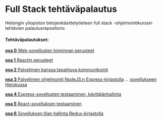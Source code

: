 # Full Stack tehtäväpalautus

Helsingin yliopiston tietojenkäsittelytieteen full stack -ohjelmointikurssin tehtävien palautusrepositorio

#### Tehtäväpalautukset:

[**osa 0** Web-sovellusten toiminnan perusteet](https://github.com/minnaRon/fullStack_tehtavapalautus/tree/master/osa0)

[**osa 1** Reactin perusteet](https://github.com/minnaRon/fullStack_tehtavapalautus/tree/master/osa1)

[**osa 2** Palvelimen kanssa tapahtuva kommunikointi](https://github.com/minnaRon/fullStack_tehtavapalautus/tree/master/osa2)

[**osa 3** Palvelimen ohjelmointi NodeJS:n Express-kirjastolla](https://github.com/minnaRon/fullStack_tehtavapalautus_osa3) 
... [sovellukseen Herokussa](https://fs-phonebook-15082022.herokuapp.com)

[**osa 4** Express-sovellusten testaaminen, käyttäjänhallinta](https://github.com/minnaRon/fullstack_blogisovellus_backend)

[**osa 5** React-sovelluksen testaaminen](https://github.com/minnaRon/fullStack_tehtavapalautus/tree/master/osa5/bloglist-frontend)

[**osa 6** Sovelluksen tilan hallinta Redux-kirjastolla](https://github.com/minnaRon/fullStack_tehtavapalautus/tree/master/osa6)
